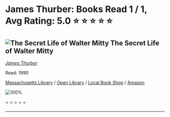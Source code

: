 # James Thurber:  Books Read 1 / 1, Avg Rating: 5.0 :star: :star: :star: :star: :star:

## ![The Secret Life of Walter Mitty](https://covers.openlibrary.org/b/id/7373994-M.jpg) The Secret Life of Walter Mitty
*[James Thurber](../authors/JamesThurber)*

Read: 1990

[Massachusetts Library](https://library.minlib.net/search/i=9780241282618) / [Open Library](https://openlibrary.org/isbn/9780241282618) / [Local Book Shop](https://bookshop.org/book/9780241282618) / [Amazon](https://amazon.com/dp/0871919613)

![100%](https://geps.dev/progress/100) 

:star: :star: :star: :star: :star:

---

